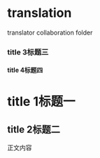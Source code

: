 # translation
translator collaboration folder
### title 3标题三
#### title 4标题四
# title 1标题一
## title 2标题二
正文内容
